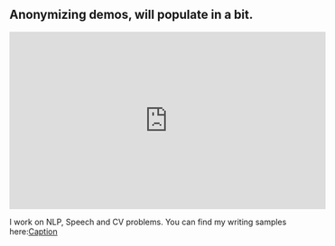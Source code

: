 ## Anonymizing demos, will populate in a bit.

<iframe width="560" height="315" src="https://youtu.be/5HQAaUHMpzc" frameborder="0" allow="autoplay" allowfullscreen></iframe>

I work on NLP, Speech and CV problems. You can find my writing samples here:[Caption](https://scholar.google.com/citations?user=YgWXXZcAAAAJ&hl=en) 


